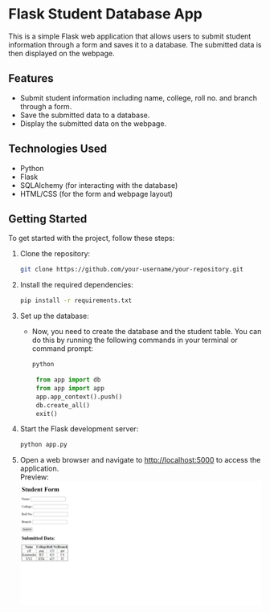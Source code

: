 # Flask Student Database App

This is a simple Flask web application that allows users to submit student information through a form and saves it to a database. The submitted data is then displayed on the webpage.

## Features

- Submit student information including name, college, roll no. and branch through a form.
- Save the submitted data to a database.
- Display the submitted data on the webpage.

## Technologies Used

- Python
- Flask
- SQLAlchemy (for interacting with the database)
- HTML/CSS (for the form and webpage layout)

## Getting Started

To get started with the project, follow these steps:

1. Clone the repository:

   ```bash
   git clone https://github.com/your-username/your-repository.git
   ```

2. Install the required dependencies:
   ```bash
   pip install -r requirements.txt
   ```
3. Set up the database:
   - Now, you need to create the database and the student table. You can do this by running the following commands in your terminal or command prompt:
     ```bash
     python
     ```
     ```python
      from app import db
      from app import app
      app.app_context().push()
      db.create_all()
      exit()
     ```
4. Start the Flask development server:
   ```bash
   python app.py
   ```
5. Open a web browser and navigate to [http://localhost:5000](http://localhost:5000) to access the application. <br>
   Preview: <br>
   ![image](static/images/preview.png)
   
